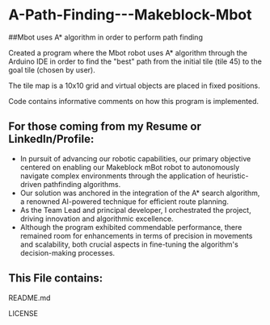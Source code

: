 # A-Path-Finding---Makeblock-Mbot

##Mbot uses A* algorithm in order to perform path finding

Created a program where the Mbot robot uses A* algorithm through the Arduino IDE in order to find the "best" 
path from the initial tile (tile 45) to the goal tile (chosen by user). 

The tile map is a 10x10 grid and virtual objects are placed in fixed positions.

Code contains informative comments on how this program is implemented.


## For those coming from my Resume or LinkedIn/Profile:

-	In pursuit of advancing our robotic capabilities, our primary objective centered on enabling our Makeblock mBot robot to autonomously navigate complex environments through the application of heuristic-driven pathfinding algorithms. 
-	Our solution was anchored in the integration of the A* search algorithm, a renowned AI-powered technique for efficient route planning. 
-	As the Team Lead and principal developer, I orchestrated the project, driving innovation and algorithmic excellence. 
-	Although the program exhibited commendable performance, there remained room for enhancements in terms of precision in movements and scalability, both crucial aspects in fine-tuning the algorithm's decision-making processes.


## This File contains:

README.md

LICENSE
